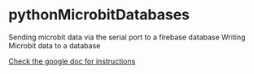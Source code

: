 # pythonMicrobitDatabases
Sending microbit data via the serial port to a firebase database
Writing Microbit data to a database

<a target="_blank" href="https://docs.google.com/document/d/1BcNBJZO9xGPYljJGSCG-sq2P_OLFEsAvXCUHbygC0_g/edit?usp=sharing" class="btn">Check the google doc  for instructions</a>
